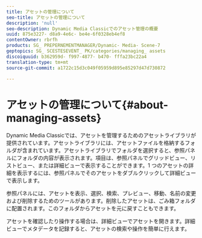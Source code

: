 ```yaml
---
title: アセットの管理について
seo-title: アセットの管理について
description: 'null'
seo-description: Dynamic Media Classicでのアセット管理の概要
uuid: 875e3227- d8a9-4e6c- be4e-6f0328eb4ef8
contentOwner: rbrfh
products: SG_ PREPERNEMENTMANAGER/Dynamic- Media- Scene-7
geptopics: SG_ SCESTESEVENT_ PK/categories/managing_ assets
discoiquuid: b362959d- f997-4877- b470- fffa23bc22a4
translation-type: tm+mt
source-git-commit: a1722c15d3c049f05959d895e85297d47d730872

---
```



# アセットの管理について{#about-managing-assets}

Dynamic Media Classicでは、アセットを管理するためのアセットライブラリが提供されています。アセットライブラリには、アセットファイルを格納するフォルダが含まれています。アセットライブラリでフォルダを選択すると、参照パネルにフォルダの内容が表示されます。項目は、参照パネルでグリッドビュー、リストビュー、または詳細ビューで表示することができます。1 つのアセットの詳細を表示するには、参照パネルでそのアセットをダブルクリックして詳細ビューで表示します。

参照パネルには、アセットを表示、選択、検索、プレビュー、移動、名前の変更および削除するためのツールがあります。削除したアセットは、ごみ箱フォルダに配置されます。このフォルダからアセットを元に戻すこともできます。

アセットを確認したり操作する場合は、詳細ビューでアセットを開きます。詳細ビューでメタデータを記録すると、アセットの検索や操作を簡単に行えます。
